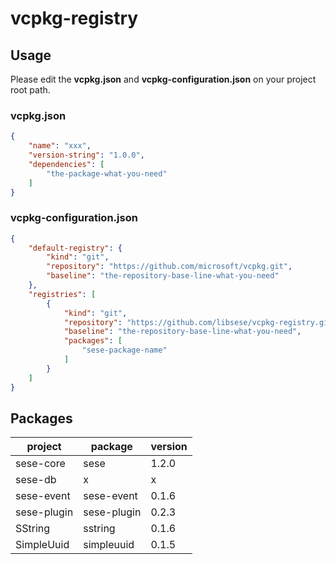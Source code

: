 # vcpkg-registry

## Usage

Please edit the **vcpkg.json** and **vcpkg-configuration.json** on your project root path.

### vcpkg.json

```json
{
    "name": "xxx",
    "version-string": "1.0.0",
    "dependencies": [
        "the-package-what-you-need"
    ]
}
```

### vcpkg-configuration.json

```json
{
    "default-registry": {
        "kind": "git",
        "repository": "https://github.com/microsoft/vcpkg.git",
        "baseline": "the-repository-base-line-what-you-need"
    },
    "registries": [
        {
            "kind": "git",
            "repository": "https://github.com/libsese/vcpkg-registry.git",
            "baseline": "the-repository-base-line-what-you-need",
            "packages": [
                "sese-package-name"
            ]
        }
    ]
}
```

## Packages

| project     | package     | version |
|-------------|-------------|---------|
| sese-core   | sese        | 1.2.0   |
| sese-db     | x           | x       |
| sese-event  | sese-event  | 0.1.6   |
| sese-plugin | sese-plugin | 0.2.3   |
| SString     | sstring     | 0.1.6   |
| SimpleUuid  | simpleuuid  | 0.1.5   |